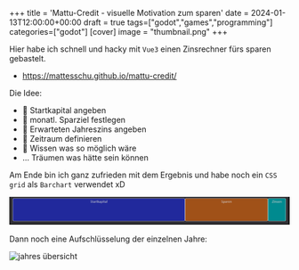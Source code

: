 +++
title = 'Mattu-Credit - visuelle Motivation zum sparen'
date = 2024-01-13T12:00:00+00:00
draft = true
tags=["godot","games","programming"]
categories=["godot"]
[cover]
image = "thumbnail.png"
+++

Hier habe ich schnell und hacky mit `Vue3` einen Zinsrechner fürs sparen gebastelt.

- <https://mattesschu.github.io/mattu-credit/>

Die Idee:

- 🛫 Startkapital angeben
- 💸 monatl. Sparziel festlegen
- 🏦 Erwarteten Jahreszins angeben
- 📅 Zeitraum definieren
- 🏁 Wissen was so möglich wäre
- ... Träumen was hätte sein können

Am Ende bin ich ganz zufrieden mit dem Ergebnis und habe noch ein `CSS grid` als `Barchart` verwendet xD

![grid chart](grid-chart.png)

Dann noch eine Aufschlüsselung der einzelnen Jahre:

![jahres übersicht](jahre-übsersicht.png)